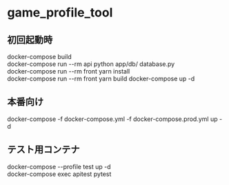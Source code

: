 # game_profile_tool


## 初回起動時
docker-compose build  
docker-compose run --rm api python app/db/  database.py  
docker-compose run --rm front yarn install  
docker-compose run --rm front yarn build 
docker-compose up -d

## 本番向け
docker-compose -f docker-compose.yml -f  docker-compose.prod.yml up -d  

## テスト用コンテナ
docker-compose --profile test up -d  
docker-compose exec apitest pytest